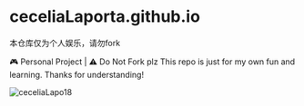 # ceceliaLaporta.github.io
本仓库仅为个人娱乐，请勿fork

🎮 Personal Project | ⚠️ Do Not Fork plz 
This repo is just for my own fun and learning. Thanks for understanding!

![ceceliaLapo18](https://count.getloli.com/@ceceliaLapo18?theme=booru-lewd)
